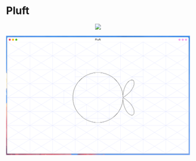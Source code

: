 # Pluft

<p align="center">
    <img src="https://render.githubusercontent.com/render/math?math=\color{gray}x^2+y^2-r^2">
</p>

<p align="center">
    <img src="https://raw.githubusercontent.com/felipetavares/pluft/main/img/tomato.png">
</p>
